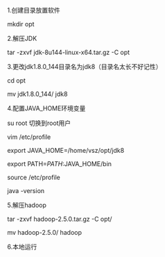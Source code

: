 1.创建目录放置软件

mkdir opt

2.解压JDK

tar -zxvf jdk-8u144-linux-x64.tar.gz -C opt

3.更改jdk1.8.0\_144目录名为jdk8（目录名太长不好记性）

cd opt

mv jdk1.8.0\_144/ jdk8

4.配置JAVA\_HOME环境变量

su root   切换到root用户

vim /etc/profile

export JAVA\_HOME=/home/vsz/opt/jdk8

export PATH=$PATH:$JAVA\_HOME/bin

source /etc/profile

java -version

5.解压hadoop

tar -zxvf hadoop-2.5.0.tar.gz -C opt/

mv hadoop-2.5.0/ hadoop

6.本地运行



